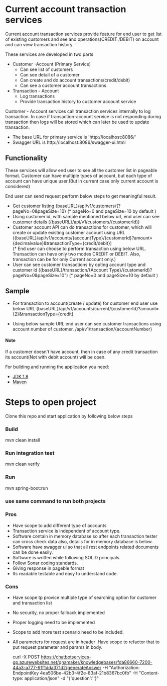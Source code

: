 # Current account transaction services


Current account transaction services provide feature for end user to get list of existing customers and see and operations(CREDIT /DEBIT) on account and can view transaction history.

These services are developed in two parts
- Customer -Account (Primary Service)
    - Can see list of customers 
    - Can see detail of a customer
    - Can create and do account transactions(credit/debit)
    - Can see a customer account transactions
- Transaction - Account
  - Log transactions 
  - Provide transaction history to customer account service

Customer - Account services call transaction services internally to log transaction. 
In case if transaction-account service is not responding during transaction then logs
will be stored which can later be used to update transaction.

- The base URL for primary service is 'http://localhost:8086/'
- Swagger URL is http://localhost:8086/swagger-ui.html

## Functionality

These services will allow end user to see all the customer list in pageable format.
Customer can have multiple types of account, but each type of account can have unique user.(But in current case only current account is considered)

End user can send request perform below steps to get meaningful result.

- Get customer listing {baseURL}/api/v1/customers/{?pageNo=0&pageSize=10} (*  pageNo=0 and pageSize=10 by default )
- Using customer id, with sample mentioned below url, end user can see customer details ({baseURL}/api/v1/customers/{customerId})
- Customer account API can do transactions for customer, which will create or update existing customer account using URL ({baseURL}/api/v1/accounts/{accountType}/{customerId}?amount={decimalvalue}&transactionType={credit/debit})  
  (* End user can choose to perform transaction using below URL. Transaction can have only two modes CREDIT or DEBIT. Also, transaction can be for only Current account only.)
- User can see customer transactions by opting account type and customer id ({baseURL}/transaction/{Account Type}/{customerId}?pageNo=0&pageSize=10") (*  pageNo=0 and pageSize=10 by default )
## Sample

- For transaction to account(create / update) for customer end user use below URL
  {baseURL}/api/v1/accounts/current/{customerId}?amount={2}&transactionType={credit}

- Using below sample URL end user can see customer transactions using account number of customer.
  /api/v1/transaction/{accountNumber}


#### Note #### 
If a customer doesn't have account, then in case of any credit transaction its account(Not with debit account) will be open.

For building and running the application you need:

- [JDK 1.8](http://www.oracle.com/technetwork/java/javase/downloads/jdk8-downloads-2133151.html)
- [Maven ](https://maven.apache.org)

# Steps to open project
Clone this repo and start application by following below steps
### Build
mvn clean install
### Run integration test
mvn clean verify
### Run
mvn spring-boot:run
### use same command to run both projects

### Pros

- Have scope to add different type of accounts
- Transaction service is independent of account type.
- Software contain in memory database so after each transaction tester can cross check data also, details for in memory database is below.
- Software have swagger ui so that all rest endpoints related documents can be done easily.
- Software is written while following SOLID principals.
- Follow Sonar coding standards.
- Giving response in pageble format
- Its readable testable and easy to understand code.

### Cons
- Have scope tp provice multiple type of searching option for customer and transaction list
- No security, no proper fallback implemented
- Proper logging need to be implemented
- Scope to add more test scenario need to be included.
- All parameters for request are in header 
  .Have scope to refactor that to put request parameter and params in body.
  
  
  
  curl -X POST https://chatbotservices-gp.azurewebsites.net/qnamaker/knowledgebases/fda86660-7200-44a3-a777-91f1dda371d2/generateAnswer -H "Authorization: EndpointKey 4ea506be-42b3-4f2e-83af-21b8367bc0fb" -H "Content-type: application/json" -d "{'question':'<Your question>'}"
